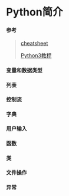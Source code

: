 # Python简介

#### 参考

> [cheatsheet](../ebook/beginners_python_cheat_sheet_pcc_all.pdf)
>
> [Python3教程](https://www.runoob.com/python3/python3-tutorial.html)

#### 变量和数据类型

#### 列表

#### 控制流

#### 字典

#### 用户输入

#### 函数

#### 类

#### 文件操作

#### 异常